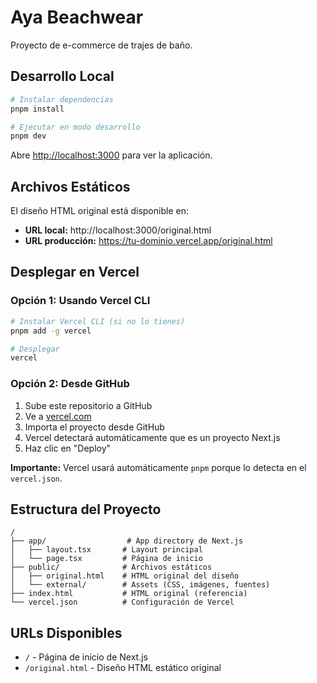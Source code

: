 # Aya Beachwear

Proyecto de e-commerce de trajes de baño.

## Desarrollo Local

```bash
# Instalar dependencias
pnpm install

# Ejecutar en modo desarrollo
pnpm dev
```

Abre [http://localhost:3000](http://localhost:3000) para ver la aplicación.

## Archivos Estáticos

El diseño HTML original está disponible en:
- **URL local:** http://localhost:3000/original.html
- **URL producción:** https://tu-dominio.vercel.app/original.html

## Desplegar en Vercel

### Opción 1: Usando Vercel CLI

```bash
# Instalar Vercel CLI (si no lo tienes)
pnpm add -g vercel

# Desplegar
vercel
```

### Opción 2: Desde GitHub

1. Sube este repositorio a GitHub
2. Ve a [vercel.com](https://vercel.com)
3. Importa el proyecto desde GitHub
4. Vercel detectará automáticamente que es un proyecto Next.js
5. Haz clic en "Deploy"

**Importante:** Vercel usará automáticamente `pnpm` porque lo detecta en el `vercel.json`.

## Estructura del Proyecto

```
/
├── app/                  # App directory de Next.js
│   ├── layout.tsx       # Layout principal
│   └── page.tsx         # Página de inicio
├── public/              # Archivos estáticos
│   ├── original.html    # HTML original del diseño
│   └── external/        # Assets (CSS, imágenes, fuentes)
├── index.html           # HTML original (referencia)
└── vercel.json          # Configuración de Vercel
```

## URLs Disponibles

- `/` - Página de inicio de Next.js
- `/original.html` - Diseño HTML estático original

